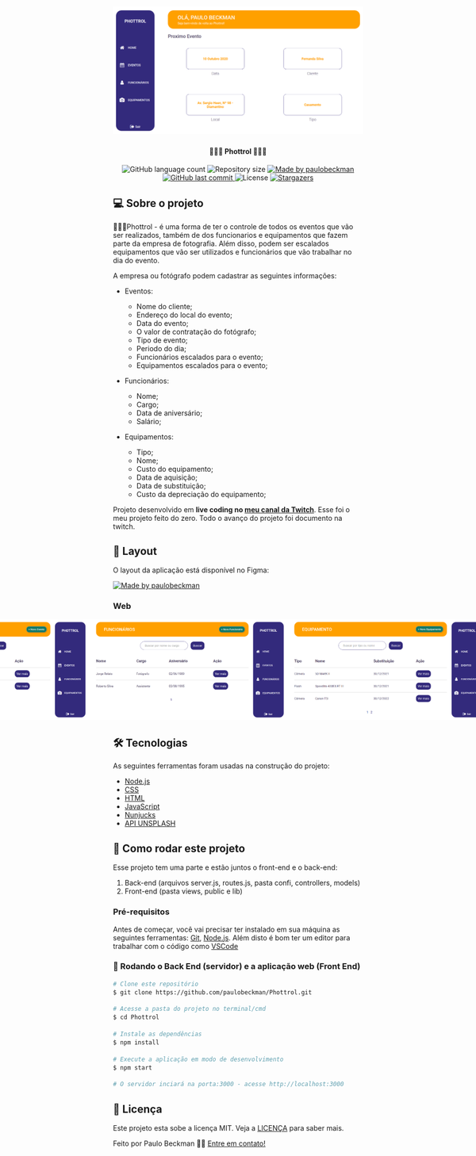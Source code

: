 <h1 align="center">
    <img alt="Phottrol" title="#Phottrol" src="./github-assets/pagina1.png" width="600px">
</h1>

<h4 align="center"> 
	📸🙍‍♂️ Phottrol 🙍‍♂️📸
</h4>

<p align="center">
  <img alt="GitHub language count" src="https://img.shields.io/github/languages/count/paulobeckman/Phottrol?color=%2304D361">
  
  <img alt="Repository size" src="https://img.shields.io/github/repo-size/paulobeckman/Phottrol">
  
  <a href="https://www.linkedin.com/in/paulobeckman/">
    <img alt="Made by paulobeckman" src="https://img.shields.io/badge/made%20by-paulobeckman-%2304D361">
  </a>
	
  
  <a href="https://github.com/paulobeckman/Phottrol/commits/master">
    <img alt="GitHub last commit" src="https://img.shields.io/github/last-commit/paulobeckman/Phottrol">
  </a>

  <img alt="License" src="https://img.shields.io/badge/license-MIT-brightgreen">
   <a href="https://github.com/paulobeckman/Phottrol/stargazers">
    <img alt="Stargazers" src="https://img.shields.io/github/stars/paulobeckman/Phottrol?style=social">
  </a>
</p>


## 💻 Sobre o projeto

🙍‍♂️📸Phottrol - é uma forma de ter o controle de todos os eventos que vão ser realizados, também de dos funcionarios e equipamentos que fazem parte da empresa de fotografia. Além disso, podem ser escalados equipamentos que vão ser utilizados e funcionários que vão trabalhar no dia do evento.

A empresa ou fotógrafo podem cadastrar as seguintes informações:
- Eventos: 
    - Nome do cliente;
    - Endereço do local do evento;
    - Data do evento;
    - O valor de contratação do fotógrafo;
    - Tipo de evento;
    - Periodo do dia;
    - Funcionários escalados para o evento;
    - Equipamentos escalados para o evento;

- Funcionários:
    - Nome;
    - Cargo;
    - Data de aniversário;
    - Salário;

- Equipamentos:
    - Tipo;
    - Nome;
    - Custo do equipamento;
    - Data de aquisição;
    - Data de substituição;
    - Custo da depreciação do equipamento;



 
Projeto desenvolvido em **live coding no [meu canal da Twitch](t)**.
Esse foi o meu projeto feito do zero. Todo o avanço do projeto foi documento na twitch.


## 🎨 Layout

O layout da aplicação está disponível no Figma:

<a href="https://www.figma.com/file/Tn2yHlxVmj8HMvXCtwYAeE/Phottrol?node-id=0%3A1">
  <img alt="Made by paulobeckman" src="https://img.shields.io/badge/Acessar%20Layout%20-Figma-%2304D361">
</a>


### Web

<p align="center" style="display: flex; align-items: flex-start; justify-content: center;">
	
  <img alt="Phottrol" title="#Phottrol" src="./github-assets/phottrol.gif" width="800px">	
		
  <img alt="Phottrol" title="#Phottrol" src="./github-assets/pagina1.png" width="400px">

  <img alt="Phottrol" title="#Phottrol" src="./github-assets/pagina2.png" width="400px">

  <img alt="Phottrol" title="#Phottrol" src="./github-assets/pagina3.png" width="400px">

  <img alt="Phottrol" title="#Phottrol" src="./github-assets/pagina4.png" width="400px">
  
  <img alt="Phottrol" title="#Phottrol" src="./github-assets/pagina6.png" width="400px">

  <img alt="Phottrol" title="#Phottrol" src="./github-assets/pagina7.png" width="400px">
</p>

## 🛠 Tecnologias

As seguintes ferramentas foram usadas na construção do projeto:

- [Node.js][nodejs]
- [CSS][css]
- [HTML][HTML]
- [JavaScript][JavaScript]
- [Nunjucks][Nunjucks]
- [API UNSPLASH][unsplash]


## 🚀 Como rodar este projeto

Esse projeto tem uma parte e estão juntos o front-end e o back-end:
1. Back-end (arquivos server.js, routes.js, pasta confi, controllers, models) 
2. Front-end (pasta views, public e lib)


### Pré-requisitos

Antes de começar, você vai precisar ter instalado em sua máquina as seguintes ferramentas:
[Git](https://git-scm.com), [Node.js][nodejs]. 
Além disto é bom ter um editor para trabalhar com o código como [VSCode][vscode]

### 🎲 Rodando o Back End (servidor) e a aplicação web (Front End)

```bash
# Clone este repositório
$ git clone https://github.com/paulobeckman/Phottrol.git

# Acesse a pasta do projeto no terminal/cmd
$ cd Phottrol

# Instale as dependências
$ npm install

# Execute a aplicação em modo de desenvolvimento
$ npm start

# O servidor inciará na porta:3000 - acesse http://localhost:3000 
```


## 📝 Licença

Este projeto esta sobe a licença MIT. Veja a [LICENÇA](license) para saber mais.

Feito por Paulo Beckman 👋🏽 [Entre em contato!](https://www.linkedin.com/in/paulo-beckman/)

[nodejs]: https://nodejs.org/
[vscode]: https://code.visualstudio.com/
[license]: https://opensource.org/licenses/MIT
[CSS]: https://developer.mozilla.org/pt-BR/docs/Web/CSS
[HTML]: https://developer.mozilla.org/pt-BR/docs/Web/HTML
[JavaScript]: https://developer.mozilla.org/pt-BR/docs/Aprender/JavaScript
[Nunjucks]: https://www.npmjs.com/package/nunjucks
[t]: https://www.twitch.tv/paulobeckman
[unsplash]: https://unsplash.com/
